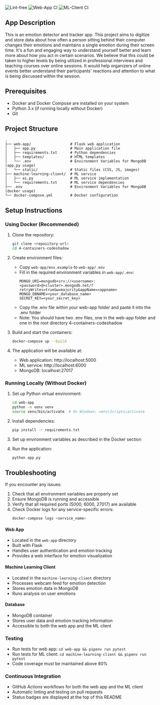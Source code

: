 ![Lint-free](https://github.com/nyu-software-engineering/containerized-app-exercise/actions/workflows/lint.yml/badge.svg)
![Web-App CI](https://github.com/software-students-spring2025/4-containers-codeshadow/actions/workflows/web-app.yml/badge.svg?branch=)
![ML-Client CI](https://github.com/software-students-spring2025/4-containers-codeshadow/actions/workflows/ml-client.yml/badge.svg?branch=)

## App Description
This is an emotion detector and tracker app. This project aims to digitize and store data about how often a person sitting behind their computer changes their emotions and maintains a single emotion during their screen time. It's a fun and engaging way to understand yourself better and learn more about how you act in certain scenarios. We believe that this could be taken to higher levels by being utilized in professional interviews and teaching courses over online sessions. It would help organizers of online events better understand their participants' reactions and attention to what is being discussed within the session.

## Prerequisites

- Docker and Docker Compose are installed on your system
- Python 3.x (if running locally without Docker)
- Git

## Project Structure

```
.
├── web-app/                  # Flask web application
│   ├── app.py                # Main application file
│   ├── requirements.txt      # Python dependencies
│   ├── templates/            # HTML templates
│   └── .env                  # Environment Variables for MongoDB (app.py usage)
│   └── static/               # Static files (CSS, JS, images)
├── machine-learning-client/  # ML service
│   ├── ai.py                 # ML service implementation
│   └── requirements.txt      # ML service dependencies
├── .env                      # Environment Variables for MongoDB (docker usage)
└── docker-compose.yml        # Docker configuration
```

## Setup Instructions

### Using Docker (Recommended)

1. Clone the repository:
   ```bash
   git clone <repository-url>
   cd 4-containers-codeshadow
   ```

2. Create environment files:
   - Copy `web-app/env.example` to `web-app/.env`
   - Fill in the required environment variables in `web-app/.env`:
     ```
     MONGO_URI=mongodb+srv://<username>:<password>@<cluster>.mongodb.net/?retryWrites=true&w=majority&appName=<appname>
     MONGO_DBNAME=<your_database_name>
     SECRET_KEY=<your_secret_key>
     ```
   - Copy the .env file within your web-app folder and paste it into the .env folder
   - Note: You should have two .env files, one in the web-app folder and one in the root directory 4-containers-codeshadow

3. Build and start the containers:
   ```bash
   docker-compose up --build
   ```

4. The application will be available at:
   - Web application: http://localhost:5000
   - ML service: http://localhost:6000
   - MongoDB: localhost:27017


### Running Locally (Without Docker)

1. Set up Python virtual environment:
   ```bash
   cd web-app
   python -m venv venv
   source venv/bin/activate  # On Windows: venv\Scripts\activate
   ```

2. Install dependencies:
   ```bash
   pip install -r requirements.txt
   ```

3. Set up environment variables as described in the Docker section

4. Run the application:
   ```bash
   python app.py
   ```

## Troubleshooting

If you encounter any issues:

1. Check that all environment variables are properly set
2. Ensure MongoDB is running and accessible
3. Verify that all required ports (5000, 6000, 27017) are available
4. Check Docker logs for any service-specific errors:
   ```bash
   docker-compose logs <service_name>
   ```

#### Web App
- Located in the `web-app` directory
- Built with Flask
- Handles user authentication and emotion tracking
- Provides a web interface for emotion visualization

#### Machine Learning Client
- Located in the `machine-learning-client` directory
- Processes webcam feed for emotion detection
- Stores emotion data in MongoDB
- Runs analysis on user emotions

#### Database
- MongoDB container
- Stores user data and emotion tracking information
- Accessible to both the web app and the ML client

### Testing
- Run tests for web app: `cd web-app && pipenv run pytest`
- Run tests for ML client: `cd machine-learning-client && pipenv run pytest`
- Code coverage must be maintained above 80%

### Continuous Integration
- GitHub Actions workflows for both the web app and the ML client
- Automatic linting and testing on pull requests
- Status badges are displayed at the top of this README
